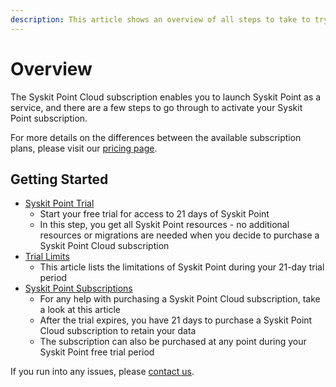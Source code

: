 ```yaml
---
description: This article shows an overview of all steps to take to try out and purchase Syskit Point Cloud.
---
```


# Overview

The Syskit Point Cloud subscription enables you to launch Syskit Point as a service, and there are a few steps to go through to activate your Syskit Point subscription. 

For more details on the differences between the available subscription plans, please visit our [pricing page](https://www.syskit.com/products/point/pricing/).

## Getting Started

* [Syskit Point Trial](free-trial.md)
   * Start your free trial for access to 21 days of Syskit Point 
   * In this step, you get all Syskit Point resources - no additional resources or migrations are needed when you decide to purchase a Syskit Point Cloud subscription
* [Trial Limits](free-trial-limits.md)
   * This article lists the limitations of Syskit Point during your 21-day trial period
* [Syskit Point Subscriptions](syskit-point-subscriptions.md)
   * For any help with purchasing a Syskit Point Cloud subscription, take a look at this article 
   * After the trial expires, you have 21 days to purchase a Syskit Point Cloud subscription to retain your data
   * The subscription can also be purchased at any point during your Syskit Point free trial period

If you run into any issues, please [contact us](https://www.syskit.com/contact-us/).